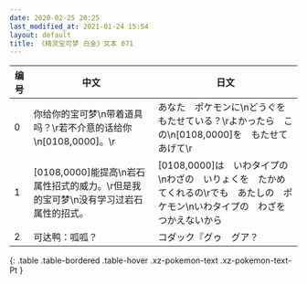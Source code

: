 ```yaml
---
date: 2020-02-25 20:25
last_modified_at: 2021-01-24 15:54
layout: default
title: 《精灵宝可梦 白金》文本 071
---
```

| 编号 | 中文 | 日文 |
| ---- | ---- | ---- |
| 0 | 你给你的宝可梦\n带着道具吗？\r若不介意的话给你\n[0108,0000]。\r | あなた　ポケモンに\nどうぐを　もたせている？\rよかったら　この\n[0108,0000]を　もたせてあげて\r |
| 1 | [0108,0000]能提高\n岩石属性招式的威力。\r但是我的宝可梦\n没有学习过岩石属性的招式。 | [0108,0000]は　いわタイプの\nわざの　いりょくを　たかめてくれるの\rでも　あたしの　ポケモン\nいわタイプの　わざを　つかえないから |
| 2 | 可达鸭：呱呱？ | コダック『グゥ　グア？ |
{: .table .table-bordered .table-hover .xz-pokemon-text .xz-pokemon-text-Pt }